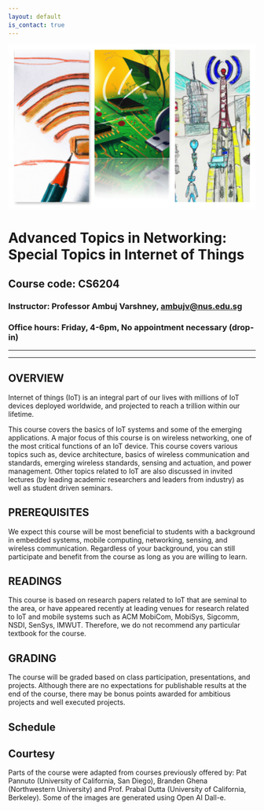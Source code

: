 ```yaml
---
layout: default
is_contact: true
---
```

![Image for the course](collage.jpg)  

# Advanced Topics in Networking: Special Topics in Internet of Things  
## Course code: CS6204  
### Instructor: Professor Ambuj Varshney, [ambujv@nus.edu.sg](mailto:ambujv@nus.edu.sg)     
### Office hours: Friday, 4-6pm, No appointment necessary (drop-in)  

----
****

## OVERVIEW  

Internet of things (IoT) is an integral part of our lives with millions of IoT devices deployed worldwide, and projected to reach a trillion within our lifetime.  

This course covers the basics of IoT systems and some of the emerging applications. A major focus of this course is on wireless networking, one of the most critical functions of an IoT device. This course covers various topics such as,  device architecture, basics of wireless communication and standards, emerging wireless standards, sensing and actuation, and power management. Other topics related to IoT are also discussed in invited lectures (by leading academic researchers and leaders from industry) as well as student driven seminars.  

## PREREQUISITES  

We expect this course will be most beneficial to students with a background in embedded systems, mobile computing, networking, sensing, and wireless communication. Regardless of your background, you can still participate and benefit from the course as long as you are willing to learn.  

## READINGS

This course is based on research papers related to IoT that are seminal to the area, or have appeared recently at leading venues for research related to IoT and mobile systems  such as ACM MobiCom, MobiSys, Sigcomm, NSDI, SenSys, IMWUT. Therefore, we do not recommend any particular textbook for the course.  


## GRADING

The course will be graded based on class participation, presentations, and projects. Although there are no expectations for publishable results at the end of the course, there may be bonus points awarded for ambitious projects and well executed projects.  

## Schedule

## Courtesy
Parts of the course were adapted from courses previously offered by: Pat Pannuto (University of California, San Diego), Branden Ghena (Northwestern University) and Prof. Prabal Dutta (University of California, Berkeley). Some of the images are generated using Open AI Dall-e.  